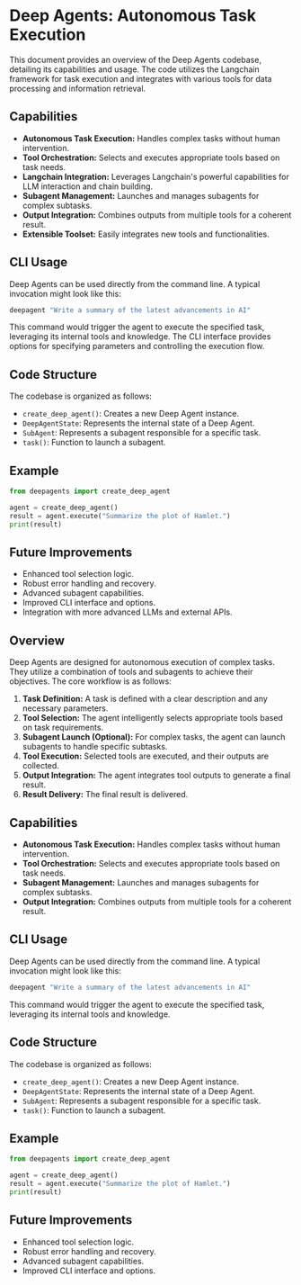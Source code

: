 # Deep Agents: Autonomous Task Execution

This document provides an overview of the Deep Agents codebase, detailing its capabilities and usage.  The code utilizes the Langchain framework for task execution and integrates with various tools for data processing and information retrieval.

## Capabilities

- **Autonomous Task Execution:** Handles complex tasks without human intervention.
- **Tool Orchestration:** Selects and executes appropriate tools based on task needs.
- **Langchain Integration:** Leverages Langchain's powerful capabilities for LLM interaction and chain building.
- **Subagent Management:** Launches and manages subagents for complex subtasks.
- **Output Integration:** Combines outputs from multiple tools for a coherent result.
- **Extensible Toolset:** Easily integrates new tools and functionalities.

## CLI Usage

Deep Agents can be used directly from the command line.  A typical invocation might look like this:

```bash
deepagent "Write a summary of the latest advancements in AI"
```

This command would trigger the agent to execute the specified task, leveraging its internal tools and knowledge.  The CLI interface provides options for specifying parameters and controlling the execution flow.

## Code Structure

The codebase is organized as follows:

- `create_deep_agent()`: Creates a new Deep Agent instance.
- `DeepAgentState`: Represents the internal state of a Deep Agent.
- `SubAgent`: Represents a subagent responsible for a specific task.
- `task()`: Function to launch a subagent.

## Example

```python
from deepagents import create_deep_agent

agent = create_deep_agent()
result = agent.execute("Summarize the plot of Hamlet.")
print(result)
```

## Future Improvements

- Enhanced tool selection logic.
- Robust error handling and recovery.
- Advanced subagent capabilities.
- Improved CLI interface and options.
- Integration with more advanced LLMs and external APIs.

## Overview

Deep Agents are designed for autonomous execution of complex tasks. They utilize a combination of tools and subagents to achieve their objectives. The core workflow is as follows:

1. **Task Definition:** A task is defined with a clear description and any necessary parameters.
2. **Tool Selection:** The agent intelligently selects appropriate tools based on task requirements.
3. **Subagent Launch (Optional):** For complex tasks, the agent can launch subagents to handle specific subtasks.
4. **Tool Execution:** Selected tools are executed, and their outputs are collected.
5. **Output Integration:** The agent integrates tool outputs to generate a final result.
6. **Result Delivery:** The final result is delivered.

## Capabilities

- **Autonomous Task Execution:** Handles complex tasks without human intervention.
- **Tool Orchestration:** Selects and executes appropriate tools based on task needs.
- **Subagent Management:** Launches and manages subagents for complex subtasks.
- **Output Integration:** Combines outputs from multiple tools for a coherent result.

## CLI Usage

Deep Agents can be used directly from the command line.  A typical invocation might look like this:

```bash
deepagent "Write a summary of the latest advancements in AI"
```

This command would trigger the agent to execute the specified task, leveraging its internal tools and knowledge.

## Code Structure

The codebase is organized as follows:

- `create_deep_agent()`: Creates a new Deep Agent instance.
- `DeepAgentState`: Represents the internal state of a Deep Agent.
- `SubAgent`: Represents a subagent responsible for a specific task.
- `task()`: Function to launch a subagent.

## Example

```python
from deepagents import create_deep_agent

agent = create_deep_agent()
result = agent.execute("Summarize the plot of Hamlet.")
print(result)
```

## Future Improvements

- Enhanced tool selection logic.
- Robust error handling and recovery.
- Advanced subagent capabilities.
- Improved CLI interface and options.

